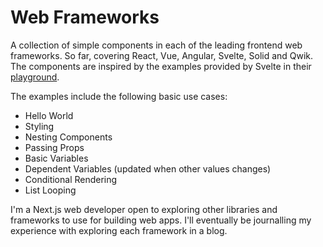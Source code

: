 # Web Frameworks

A collection of simple components in each of the leading frontend web frameworks. So far, covering React, Vue, Angular, Svelte, Solid and Qwik. The components are inspired by the examples provided by Svelte in their [playground]( https://svelte.dev/examples/hello-world).

The examples include the following basic use cases: 
 - Hello World
 - Styling
 - Nesting Components
 - Passing Props
 - Basic Variables
 - Dependent Variables (updated when other values changes)
 - Conditional Rendering
 - List Looping

I'm a Next.js web developer open to exploring other libraries and frameworks to use for building web apps. I'll eventually be journalling my experience with exploring each framework in a blog.